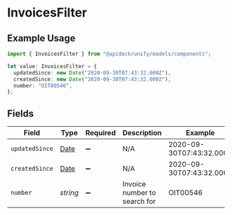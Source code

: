 # InvoicesFilter

## Example Usage

```typescript
import { InvoicesFilter } from "@apideck/unify/models/components";

let value: InvoicesFilter = {
  updatedSince: new Date("2020-09-30T07:43:32.000Z"),
  createdSince: new Date("2020-09-30T07:43:32.000Z"),
  number: "OIT00546",
};
```

## Fields

| Field                                                                                         | Type                                                                                          | Required                                                                                      | Description                                                                                   | Example                                                                                       |
| --------------------------------------------------------------------------------------------- | --------------------------------------------------------------------------------------------- | --------------------------------------------------------------------------------------------- | --------------------------------------------------------------------------------------------- | --------------------------------------------------------------------------------------------- |
| `updatedSince`                                                                                | [Date](https://developer.mozilla.org/en-US/docs/Web/JavaScript/Reference/Global_Objects/Date) | :heavy_minus_sign:                                                                            | N/A                                                                                           | 2020-09-30T07:43:32.000Z                                                                      |
| `createdSince`                                                                                | [Date](https://developer.mozilla.org/en-US/docs/Web/JavaScript/Reference/Global_Objects/Date) | :heavy_minus_sign:                                                                            | N/A                                                                                           | 2020-09-30T07:43:32.000Z                                                                      |
| `number`                                                                                      | *string*                                                                                      | :heavy_minus_sign:                                                                            | Invoice number to search for                                                                  | OIT00546                                                                                      |